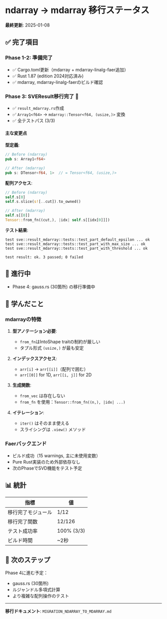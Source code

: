 # ndarray → mdarray 移行ステータス

**最終更新**: 2025-01-08

## ✅ 完了項目

### Phase 1-2: 準備完了
- ✅ Cargo.toml更新（mdarray + mdarray-linalg-faer追加）
- ✅ Rust 1.87 (edition 2024対応済み)
- ✅ mdarray, mdarray-linalg-faerのビルド確認

### Phase 3: SVEResult移行完了 🎉
- ✅ `result_mdarray.rs`作成
- ✅ `Array1<f64>` → `mdarray::Tensor<f64, (usize,)>` 変換
- ✅ 全テストパス (3/3)

#### 主な変更点

**型定義**:
```rust
// Before (ndarray)
pub s: Array1<f64>

// After (mdarray)
pub s: DTensor<f64, 1>  // = Tensor<f64, (usize,)>
```

**配列アクセス**:
```rust
// Before (ndarray)
self.s[0]
self.s.slice(s![..cut]).to_owned()

// After (mdarray)
self.s[[0]]
Tensor::from_fn((cut,), |idx| self.s[[idx[0]]])
```

**テスト結果**:
```
test sve::result_mdarray::tests::test_part_default_epsilon ... ok
test sve::result_mdarray::tests::test_part_with_max_size ... ok
test sve::result_mdarray::tests::test_part_with_threshold ... ok

test result: ok. 3 passed; 0 failed
```

## 🔄 進行中

- Phase 4: gauss.rs (30箇所) の移行準備中

## 📝 学んだこと

### mdarrayの特徴

1. **型アノテーション必要**:
   - `from_fn`はIntoShape traitの制約が厳しい
   - タプル形式 `(usize,)` が最も安定

2. **インデックスアクセス**:
   - `arr[i]` → `arr[[i]]`（配列で囲む）
   - `arr[[0]]` for 1D, `arr[[i, j]]` for 2D

3. **生成関数**:
   - `from_vec` は存在しない
   - `from_fn` を使用：`Tensor::from_fn((n,), |idx| ...)`

4. **イテレーション**:
   - `iter()` はそのまま使える
   - スライシングは `.view()` メソッド

### Faerバックエンド

- ビルド成功（15 warnings, 主に未使用変数）
- Pure Rust実装のため外部依存なし
- 次のPhaseでSVD機能をテスト予定

## 📊 統計

| 指標 | 値 |
|------|-----|
| 移行完了モジュール | 1/12 |
| 移行完了関数 | 12/126 |
| テスト成功率 | 100% (3/3) |
| ビルド時間 | ~2秒 |

## 🎯 次のステップ

Phase 4に進む予定：
- gauss.rs (30箇所)
- ルジャンドル多項式計算
- より複雑な配列操作のテスト

---
**移行ドキュメント**: `MIGRATION_NDARRAY_TO_MDARRAY.md`
